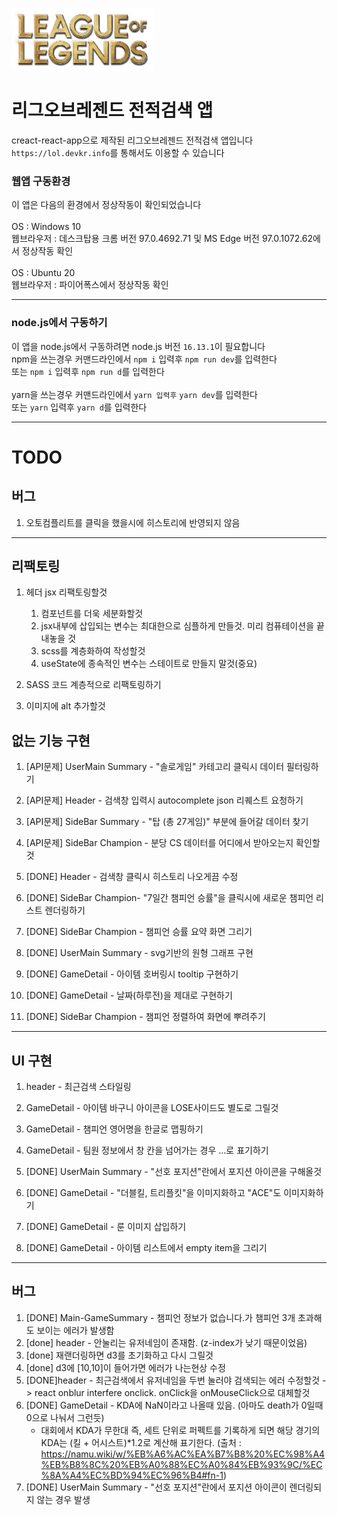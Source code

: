 <img src="./githubFile/logo.png" height="100px"></img>

# 리그오브레젠드 전적검색 앱

creact-react-app으로 제작된 리그오브레젠드 전적검색 앱입니다\
`https://lol.devkr.info`를 통해서도 이용할 수 있습니다
### 웹앱 구동환경

이 앱은 다음의 환경에서 정상작동이 확인되었습니다\
\
OS : Windows 10\
웹브라우저 : 데스크탑용 크롬 버전 97.0.4692.71 및 MS Edge 버전 97.0.1072.62에서 정상작동 확인\
\
OS : Ubuntu 20\
웹브라우저 : 파이어폭스에서 정상작동 확인

---

### node.js에서 구동하기

이 앱을 node.js에서 구동하려면 node.js 버전 `16.13.1`이 필요합니다\
npm을 쓰는경우 커맨드라인에서 `npm i` 입력후 `npm run dev`를 입력한다\
또는 `npm i` 입력후 `npm run d`를 입력한다\
\
yarn을 쓰는경우 커맨드라인에서 `yarn 입력후` `yarn dev`를 입력한다\
또는 `yarn` 입력후 `yarn d`를 입력한다

---

# TODO

## 버그
1. 오토컴플리트를 클릭을 했을시에 히스토리에 반영되지 않음

---

## 리팩토링 

1. 헤더 jsx 리팩토링할것
    1. 컴포넌트를 더욱 세분화할것
    1. jsx내부에 삽입되는 변수는 최대한으로 심플하게 만들것. 미리 컴퓨테이션을 끝내놓을 것
    1. scss를 계층화하여 작성할것
    1. useState에 종속적인 변수는 스테이트로 만들지 말것(중요)

1. SASS 코드 계층적으로 리팩토링하기
1. 이미지에 alt 추가할것

## 없는 기능 구현


1. [API문제] UserMain Summary - "솔로게임" 카테고리 클릭시 데이터 필터링하기
1. [API문제] Header - 검색창 입력시 autocomplete json 리퀘스트 요청하기
1. [API문제] SideBar Summary - "탑 (총 27게임)" 부분에 들어갈 데이터 찾기
1. [API문제] SideBar Champion - 분당 CS 데이터를 어디에서 받아오는지 확인할 것

1. [DONE] Header - 검색창 클릭시 히스토리 나오게끔 수정
1. [DONE] SideBar Champion- "7일간 챔피언 승률"을 클릭시에 새로운 챔피언 리스트 렌더링하기
1. [DONE] SideBar Champion - 챔피언 승률 요약 화면 그리기
1. [DONE] UserMain Summary - svg기반의 원형 그래프 구현
1. [DONE] GameDetail - 아이템 호버링시 tooltip 구현하기
1. [DONE] GameDetail - 날짜(하루전)을 제대로 구현하기
1. [DONE] SideBar Champion - 챔피언 정렬하여 화면에 뿌려주기

---

## UI 구현

1. header - 최근검색 스타일링
1. GameDetail - 아이템 바구니 아이콘을 LOSE사이드도 별도로 그릴것
1. GameDetail - 챔피언 영어명을 한글로 맵핑하기
1. GameDetail - 팀원 정보에서 창 칸을 넘어가는 경우 ...로 표기하기

1. [DONE] UserMain Summary - "선호 포지션"란에서 포지션 아이콘을 구해올것
1. [DONE] GameDetail - "더블킬, 트리플킷"을 이미지화하고 "ACE"도 이미지화하기
1. [DONE] GameDetail - 룬 이미지 삽입하기
1. [DONE] GameDetail - 아이템 리스트에서 empty item을 그리기

---

## 버그

1. [DONE] Main-GameSummary - 챔피언 정보가 없습니다.가 챔피언 3개 초과해도 보이는 에러가 발생함
1. [done] header - 안눌리는 유저네임이 존재함. (z-index가 낮기 때문이었음)
1. [done] 재랜더링하면 d3를 초기화하고 다시 그릴것
1. [done] d3에 [10,10]이 들어가면 에러가 나는현상 수정
1. [DONE]header - 최근검색에서 유저네임을 두번 눌러야 검색되는 에러 수정할것
   -> react onblur interfere onclick. onClick을 onMouseClick으로 대체할것
1. [DONE] GameDetail - KDA에 NaN이라고 나올때 있음. (아마도 death가 0일때 0으로 나눠서 그런듯)
    - 대회에서 KDA가 무한대 즉, 세트 단위로 퍼펙트를 기록하게 되면 해당 경기의 KDA는 (킬 + 어시스트)*1.2로 계산해 표기한다.
    (출처 : https://namu.wiki/w/%EB%A6%AC%EA%B7%B8%20%EC%98%A4%EB%B8%8C%20%EB%A0%88%EC%A0%84%EB%93%9C/%EC%8A%A4%EC%BD%94%EC%96%B4#fn-1)
1. [DONE] UserMain Summary - "선호 포지션"란에서 포지션 아이콘이 렌더링되지 않는 경우 발생